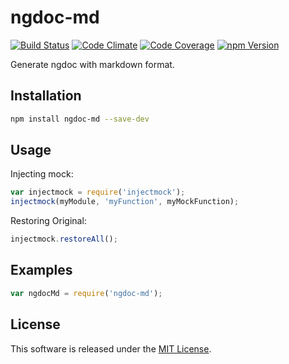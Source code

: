 ngdoc-md
==========

<!-- Badge Start -->
<a name="badges"></a>

[![Build Status][bd_travis_shield_url]][bd_travis_url]
[![Code Climate][bd_codeclimate_shield_url]][bd_codeclimate_url]
[![Code Coverage][bd_codeclimate_coverage_shield_url]][bd_codeclimate_url]
[![npm Version][bd_npm_shield_url]][bd_npm_url]

[bd_repo_url]: https://github.com/okunishinishi/node-ngdoc-md
[bd_travis_url]: http://travis-ci.org/okunishinishi/node-ngdoc-md
[bd_travis_shield_url]: http://img.shields.io/travis/okunishinishi/node-ngdoc-md.svg?style=flat
[bd_license_url]: https://github.com/okunishinishi/node-ngdoc-md/blob/master/LICENSE
[bd_codeclimate_url]: http://codeclimate.com/github/okunishinishi/node-ngdoc-md
[bd_codeclimate_shield_url]: http://img.shields.io/codeclimate/github/okunishinishi/node-ngdoc-md.svg?style=flat
[bd_codeclimate_coverage_shield_url]: http://img.shields.io/codeclimate/coverage/github/okunishinishi/node-ngdoc-md.svg?style=flat
[bd_gemnasium_url]: https://gemnasium.com/okunishinishi/node-ngdoc-md
[bd_gemnasium_shield_url]: https://gemnasium.com/okunishinishi/node-ngdoc-md.svg
[bd_npm_url]: http://www.npmjs.org/package/ngdoc-md
[bd_npm_shield_url]: http://img.shields.io/npm/v/ngdoc-md.svg?style=flat

<!-- Badge End -->


<!-- Description Start -->
<a name="description"></a>

Generate ngdoc with markdown format. 

<!-- Description End -->




<!-- Sections Start -->
<a name="sections"></a>

<!-- Section from "docs/readme/01.Installation.md.hbs" Start -->

<a name="section-docs-readme-01-installation-md"></a>
Installation
-----

```bash
npm install ngdoc-md --save-dev
```

<!-- Section from "docs/readme/01.Installation.md.hbs" End -->

<!-- Section from "docs/readme/02.Usage.md.hbs" Start -->

<a name="section-docs-readme-02-usage-md"></a>
Usage
----

Injecting mock:

```javascript
var injectmock = require('injectmock');
injectmock(myModule, 'myFunction', myMockFunction);
```

Restoring Original:

```javascript
injectmock.restoreAll();
```

<!-- Section from "docs/readme/02.Usage.md.hbs" End -->

<!-- Section from "docs/readme/03.Examples.md.hbs" Start -->

<a name="section-docs-readme-03-examples-md"></a>
Examples
-----
```javascript
var ngdocMd = require('ngdoc-md');
```

<!-- Section from "docs/readme/03.Examples.md.hbs" End -->


<!-- Sections Start -->


<!-- LICENSE Start -->
<a name="license"></a>

License
-------
This software is released under the [MIT License](https://github.com/okunishinishi/node-ngdoc-md/blob/master/LICENSE).

<!-- LICENSE End -->



